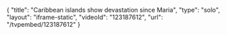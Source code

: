 {
    "title": "Caribbean islands show devastation since Maria",
    "type": "solo",
    "layout": "iframe-static",
    "videoId": "123187612",
    "url": "\/tvpembed\/123187612"
}